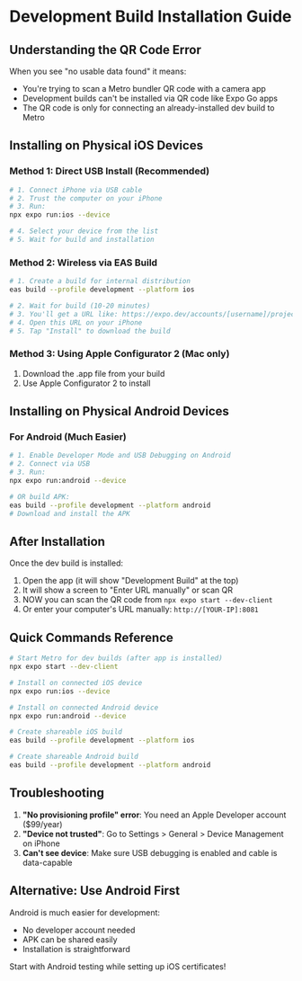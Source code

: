 # Development Build Installation Guide

## Understanding the QR Code Error

When you see "no usable data found" it means:
- You're trying to scan a Metro bundler QR code with a camera app
- Development builds can't be installed via QR code like Expo Go apps
- The QR code is only for connecting an already-installed dev build to Metro

## Installing on Physical iOS Devices

### Method 1: Direct USB Install (Recommended)
```bash
# 1. Connect iPhone via USB cable
# 2. Trust the computer on your iPhone
# 3. Run:
npx expo run:ios --device

# 4. Select your device from the list
# 5. Wait for build and installation
```

### Method 2: Wireless via EAS Build
```bash
# 1. Create a build for internal distribution
eas build --profile development --platform ios

# 2. Wait for build (10-20 minutes)
# 3. You'll get a URL like: https://expo.dev/accounts/[username]/projects/VanishVoice/builds/[build-id]
# 4. Open this URL on your iPhone
# 5. Tap "Install" to download the build
```

### Method 3: Using Apple Configurator 2 (Mac only)
1. Download the .app file from your build
2. Use Apple Configurator 2 to install

## Installing on Physical Android Devices

### For Android (Much Easier)
```bash
# 1. Enable Developer Mode and USB Debugging on Android
# 2. Connect via USB
# 3. Run:
npx expo run:android --device

# OR build APK:
eas build --profile development --platform android
# Download and install the APK
```

## After Installation

Once the dev build is installed:
1. Open the app (it will show "Development Build" at the top)
2. It will show a screen to "Enter URL manually" or scan QR
3. NOW you can scan the QR code from `npx expo start --dev-client`
4. Or enter your computer's URL manually: `http://[YOUR-IP]:8081`

## Quick Commands Reference

```bash
# Start Metro for dev builds (after app is installed)
npx expo start --dev-client

# Install on connected iOS device
npx expo run:ios --device

# Install on connected Android device  
npx expo run:android --device

# Create shareable iOS build
eas build --profile development --platform ios

# Create shareable Android build
eas build --profile development --platform android
```

## Troubleshooting

1. **"No provisioning profile" error**: You need an Apple Developer account ($99/year)
2. **"Device not trusted"**: Go to Settings > General > Device Management on iPhone
3. **Can't see device**: Make sure USB debugging is enabled and cable is data-capable

## Alternative: Use Android First

Android is much easier for development:
- No developer account needed
- APK can be shared easily
- Installation is straightforward

Start with Android testing while setting up iOS certificates!